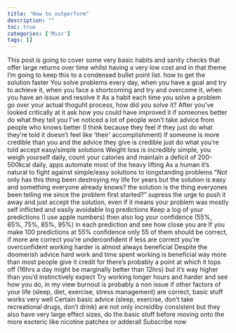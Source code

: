 ```yaml
---
title: "How to outperform"
description: ""
toc: true
categories: ['Misc']
tags: []
---
```


This post is going to cover some very basic habits and sanity checks that offer large returns over time whilst having a very low cost and in that theme I’m going to keep this to a condensed bullet point list.
how to get the solution faster
You solve problems every day, when you have a goal and try to achieve it, when you face a shortcoming and try and overcome it, when you have an issue and resolve it
As a habit each time you solve a problem go over your actual thoguht process, how did you solve it?
After you’ve looked critically at it ask how you could have improved it
if someones better do what they tell you
I’ve noticed a lot of people won’t take advice from people who knows better (I think because they feel if they just do what they’re told it doesn’t feel like ‘their’ accomplishment)
If someone is more credible than you and the advice they give is credible just do what you’re told
accept easy/simple solutions
Weight loss is incredibly simple, you weigh yourself daily, count your calories and maintain a deficit of 200-500kcal daily, apps automate most of the heavy lifting
As a human it’s natural to fight against simple/easy solutions to longstanding problems
“Not only has this thing been destroying my life for years but the solution is easy and something everyone already knows? the solution is the thing everyones been telling me since the problem first started?”
supress the urge to push it away and just accept the solution, even if it means your problem was mostly self inflicted and easily avoidable
log predictions
Keep a log of your predictions (I use apple numbers) then also log your confidence (55%, 65%, 75%, 85%, 95%) in each prediction and see how close you are
If you make 100 predictions at 55% confidence only 55 of them should be correct, if more are correct you’re underconfident if less are correct you’re overconfident
working harder is almost always beneficial
Despite the doomerish advice hard work and time spent working is beneficial way more than most people give it credit for
there’s probably a point at which it tops off (16hrs a day might be marginally better than 12hrs) but it’s way higher than you’d instinctively expect
Try working longer hours and harder and see how you do, in my view burnout is probably a non issue if other factors of your life (sleep, diet, exercise, stress management) are correct,
basic stuff works very well
Certain basic advice (sleep, exercise, don’t take recreational drugs, don’t drink) are not only increidlby consistent but they also have very large effect sizes, do the basic stuff before moving onto the more esoteric like nicotine patches or adderall
Subscribe now